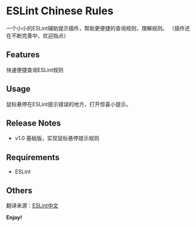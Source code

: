 # ESLint Chinese Rules

一个小小的ESLint辅助提示插件，帮助更便捷的查询规则，理解规则。
（插件还在不断完善中，欢迎指点）


## Features
快速便捷查询ESLint规则

## Usage
鼠标悬停在ESLint提示错误的地方，打开惊喜小提示。

## Release Notes
* v1.0 基础版，实现鼠标悬停提示规则

## Requirements
* ESLint

## Others
翻译来源：[ESLint中文](http://eslint.cn/)

**Enjoy!**
